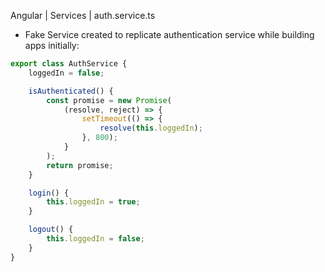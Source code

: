 Angular | Services | auth.service.ts

- Fake Service created to replicate authentication service while building apps initially:

```typescript
export class AuthService {
    loggedIn = false;

    isAuthenticated() {
        const promise = new Promise(
            (resolve, reject) => {
                setTimeout(() => {
                    resolve(this.loggedIn);
                }, 800);
            }
        );
        return promise;
    }

    login() {
        this.loggedIn = true;
    }

    logout() {
        this.loggedIn = false;
    }
}
```

